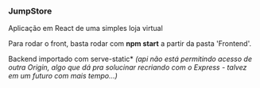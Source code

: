 ### JumpStore

Aplicação em React de uma simples loja virtual

Para rodar o front, basta rodar com **npm start** a partir da pasta 'Frontend'.

Backend importado com serve-static*
*(api não está permitindo acesso de outra Origin, algo que dá pra solucinar recriando com o Express - talvez em um futuro com mais tempo...)*
